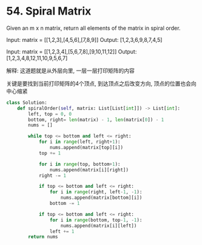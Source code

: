 # 54. Spiral Matrix

Given an m x n matrix, return all elements of the matrix in spiral order.

Input: matrix = [[1,2,3],[4,5,6],[7,8,9]]
Output: [1,2,3,6,9,8,7,4,5]

Input: matrix = [[1,2,3,4],[5,6,7,8],[9,10,11,12]]
Output: [1,2,3,4,8,12,11,10,9,5,6,7]

解释: 这道题就是从外层向里, 一层一层打印矩阵的内容

关键是要找到当前打印矩阵的4个顶点, 到达顶点之后改变方向, 顶点的位置也会向中心缩紧

```python
class Solution:
    def spiralOrder(self, matrix: List[List[int]]) -> List[int]:
        left, top = 0, 0
        bottom, right= len(matrix) - 1, len(matrix[0]) - 1
        nums = []

        while top <= bottom and left <= right:
            for i in range(left, right+1):
                nums.append(matrix[top][i])
            top += 1

            for i in range(top, bottom+1):
                nums.append(matrix[i][right])
            right -= 1

            if top <= bottom and left <= right:
                for i in range(right, left-1, -1):
                    nums.append(matrix[bottom][i])
                bottom -= 1

            if top <= bottom and left <= right:
                for i in range(bottom, top-1, -1):
                    nums.append(matrix[i][left])
                left += 1
        return nums

        
```
